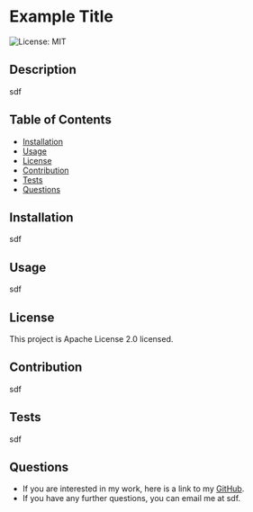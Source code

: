
  # Example Title
  ![License: MIT](https://img.shields.io/badge/License-Apache%202.0-blue.svg)
  
  ## Description
  sdf

  ## Table of Contents
  * [Installation](#installation)
  * [Usage](#usage)
  * [License](#license)
  * [Contribution](#contribution)
  * [Tests](#tests)
  * [Questions](#questions)

  
  ## Installation
  sdf

  ## Usage
  sdf

  ## License
  This project is Apache License 2.0 licensed.
    

  ## Contribution
  sdf

  ## Tests
  sdf

  ## Questions
  - If you are interested in my work, here is a link to my [GitHub](https://github/com/sdf).
  - If you have any further questions, you can email me at sdf.

